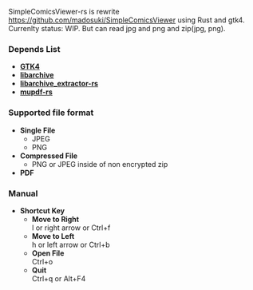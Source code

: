 SimpleComicsViewer-rs is rewrite https://github.com/madosuki/SimpleComicsViewer using Rust and gtk4.  
Currenlty status: WIP. But can read jpg and png and zip(jpg, png).

### Depends List
- **[GTK4](https://crates.io/crates/gtk4)**
- **[libarchive](https://www.libarchive.org/)**
- **[libarchive_extractor-rs](https://github.com/madosuki/libarchive_extractor-rs)**
- **[mupdf-rs](https://github.com/ArtifexSoftware/mupdf)**
  
### Supported file format
- **Single File**
    - JPEG
    - PNG
- **Compressed File**
    - PNG or JPEG inside of non encrypted zip
- **PDF**

 ### Manual
- **Shortcut Key**
    - **Move to Right**  
        l or right arrow or Ctrl+f  
    - **Move to Left**  
        h or left arrow or Ctrl+b  
    - **Open File**  
        Ctrl+o  
    - **Quit**  
        Ctrl+q or Alt+F4  
